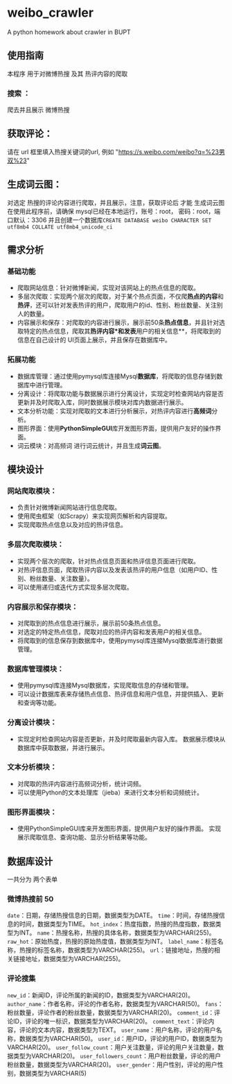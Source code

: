 # weibo_crawler
A python homework about crawler in BUPT

## 使用指南 
本程序 用于对微博热搜 及其 热评内容的爬取  
### 搜索 ：
爬去并且展示 微博热搜 
## 获取评论：
请在 url 框里填入热搜关键词的url, 例如 "https://s.weibo.com/weibo?q=%23男双%23" 
## 生成词云图：
对选定 热搜的评论内容进行爬取，并且展示，注意，获取评论后 才能 生成词云图  在使用此程序前，请确保 mysql已经在本地运行，账号：root， 密码：root，端口默认：3306
并且创建一个数据库`CREATE DATABASE weibo CHARACTER SET utf8mb4 COLLATE utf8mb4_unicode_ci` 


## 需求分析

### 基础功能

- 爬取网站信息：针对微博新闻，实现对该网站上的热点信息的爬取。 
- 多层次爬取：实现两个层次的爬取，对于某个热点页面，不仅爬**热点的内容**和**热评**，还可以针对发表热评的用户，爬取用户的id、性别、粉丝数量、关注别人的数量。 
- 内容展示和保存：对爬取的内容进行展示，展示前50条**热点信息**，并且针对选取特定的热点信息，爬取其**热评内容*和发表**用户的相关信息**，将爬取到的信息在自己设计的 UI页面上展示，并且保存在数据库中。

### 拓展功能

- 数据库管理：通过使用pymysql库连接Mysql**数据库**，将爬取的信息存储到数据库中进行管理。
- 分离设计：将爬取功能与数据展示进行分离设计，实现定时检查网站内容是否更新并及时爬取入库，同时数据展示模块对库内数据进行展示。
- 文本分析功能：实现对爬取的文本进行分析展示，对热评内容进行**高频词**分析。
- 图形界面：使用**PythonSimpleGUI**库开发图形界面，提供用户友好的操作界面。
- 词云模块：对高频词 进行词云统计，并且生成**词云图**。

## 模块设计

### 网站爬取模块：  

- 负责针对微博新闻网站进行信息爬取。 
- 使用爬虫框架（如Scrapy）来实现网页解析和内容提取。 
- 实现爬取热点信息以及对应的热评信息。 

### 多层次爬取模块：  

- 实现两个层次的爬取，针对热点信息页面和热评信息页面进行爬取。 
- 对热评信息页面，爬取热评内容以及发表该热评的用户信息（如用户ID、性别、粉丝数量、关注数量）。 
- 可以使用递归或迭代方式实现多层次爬取。 

### 内容展示和保存模块：  

- 对爬取到的热点信息进行展示，展示前50条热点信息。 
- 对选定的特定热点信息，爬取对应的热评内容和发表用户的相关信息。
-  将爬取到的信息保存到数据库中，使用pymysql库连接Mysql数据库进行数据管理。 

### 数据库管理模块： 

- 使用pymysql库连接Mysql数据库，实现爬取信息的存储和管理。
-  可以设计数据库表来存储热点信息、热评信息和用户信息，并提供插入、更新和查询等功能。 

### 分离设计模块：  

- 实现定时检查网站内容是否更新，并及时爬取最新内容入库。 数据展示模块从数据库中获取数据，并进行展示。

### 文本分析模块：  

- 对爬取的热评内容进行高频词分析，统计词频。 
- 可以使用Python的文本处理库（jieba）来进行文本分析和词频统计。

### 图形界面模块： 

- 使用PythonSimpleGUI库来开发图形界面，提供用户友好的操作界面。 实现展示爬取信息、查询功能、显示分析结果等功能。 

## 数据库设计

一共分为 两个表单

### 微博热搜前 50

`date`：日期，存储热搜信息的日期，数据类型为DATE。 
`time`：时间，存储热搜信息的时间，数据类型为TIME。 
`hot_index`：热度指数，热搜的热度指数，数据类型为INT。 
`name`：热搜名称，热搜的具体名称，数据类型为VARCHAR(255)。 
`raw_hot`：原始热度，热搜的原始热度值，数据类型为INT。 
`label_name`：标签名称，热搜的标签名称，数据类型为VARCHAR(255)。 
`url`：链接地址，热搜的相关链接地址，数据类型为VARCHAR(255)。

### 评论搜集

`new_id`：新闻ID，评论所属的新闻的ID，数据类型为VARCHAR(20)。 `author_name`：作者名称，评论的作者名称，数据类型为VARCHAR(50)。
`fans`：粉丝数量，评论作者的粉丝数量，数据类型为VARCHAR(20)。 
`comment_id`：评论ID，评论的唯一标识，数据类型为VARCHAR(20)。 `comment_text`：评论内容，评论的文本内容，数据类型为TEXT。 
`user_name`：用户名称，评论的用户名称，数据类型为VARCHAR(50)。
`user_id`：用户ID，评论的用户ID，数据类型为VARCHAR(20)。 `user_follow_count`：用户关注数量，评论的用户关注数量，数据类型为VARCHAR(20)。
`user_followers_count`：用户粉丝数量，评论的用户粉丝数量，数据类型为VARCHAR(20)。 
`user_gender`：用户性别，评论的用户性别，数据类型为VARCHAR(5)
